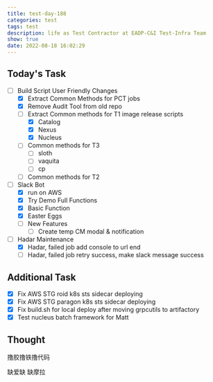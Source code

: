```yaml
---
title: test-day-188
categories: test
tags: test
description: life as Test Contractor at EADP-C&I Test-Infra Team
show: true
date: 2022-08-18 16:02:29
---
```

## Today's Task

- [ ] Build Script User Friendly Changes
  - [x] Extract Common Methods for PCT jobs
  - [x] Remove Audit Tool from old repo
  - [ ] Extract Common methods for T1 image release scripts
    - [x] Catalog
    - [x] Nexus
    - [x] Nucleus
  - [ ] Common methods for T3
    - [ ] sloth
    - [ ] vaquita
    - [ ] cp
  - [ ] Common methods for T2

- [ ] Slack Bot
  - [x] run on AWS
  - [x] Try Demo Full Functions
  - [x] Basic Function
  - [x] Easter Eggs
  - [ ] New Features
    - [ ] Create temp CM modal & notification

- [ ] Hadar Maintenance
  - [x] Hadar, failed job add console to url end
  - [ ] Hadar, failed job retry success, make slack message success

## Additional Task 

- [x] Fix AWS STG roid k8s sts sidecar deploying
- [x] Fix AWS STG paragon k8s sts sidecar deploying
- [x] Fix build.sh for local deploy after moving grpcutils to artifactory
- [x] Test nucleus batch framework for Matt

## Thought

撸胶撸铁撸代码

缺爱缺 缺摩拉

